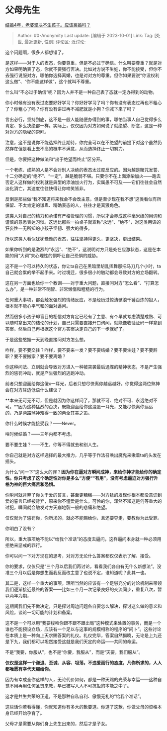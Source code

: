 # 父母先生
[结婚4年，老婆坚决不生孩子。应该离婚吗？](https://www.zhihu.com/question/275805983/answer/3232669037)

> Author: #0-Anonymity
> Last update: [编辑于 2023-10-01]
> Link:
> Tag: [处世, 最近更新, 性别]
> 评论区:
> 泛讨论:

这个问题啊，很多人都想错了。

是这样——对于人的表态，你要尊重，但是不必过于确信。什么叫要尊重？就是对方如果明确表了态，你就不要强行否决。比如对方说不生娃，你不能接受，但你不去强行说服对方，哪怕你选择离婚，也是对对方的尊重。但你如果要说“你没权利这么做”、“你不能这样做”，这个就叫不尊重。

什么叫“不必过于确信”呢？因为人并不是一种自己表了态就一定办得到的动物。

你小时候有没有表过态要好好学习？你好好学习了吗？你有没有表态过再也不粗心了？你粗心了吗？你有没有讲过再不减肥就是小狗？你减下来了吗？

言出必行，坚持到底，这不是一般人能随便办得到的事，哪怕当事人自己觉得多么肯定、多么决绝都一样。实际上，仅仅因为对方如何说了就绝望、断念，这是一种对对方的隐秘的崇拜。

注意，这不是说你不能选择终止期待，你完全可以在不绝望的前提下对这个虽然仍然存在但是看上去不高的概率不满意，从而选择终止一切努力。

但是，你要把这种做法和“出于绝望而终止”区分开。

一个老练、成熟的人是不会对别人决绝的表态太过度反应的。因为越是赌咒发誓、十二分确定的“绝不”、“一定“，越是脆弱不堪。只要你不在上面添柴加火——跑去否定人这样做的权利就是典型的添油加火行为，实属愚不可及——它们往往会自然淡化消亡，其速度往往快得让你啼笑皆非。

反倒是那些做“我不知道将来我会不会改主意，但是至少现在我不想”这类看似有所保留、不太肯定的谦卑、精确表态的人，往往才是真狠角色。

这类人对自己的精力和承诺有严格管理的习惯，所以才会养成这种毫米级的用词和谨慎的意愿表达习惯。这远比那些一拍桌子就宣称“永远”、“绝不”，对这类用语的狂妄性一无所知的小孩子坚韧、强大的得多。

所以这类人看似犹犹豫豫的表态，往往坚持得更久，更坚决，更出结果。

如果你听到的是激烈的“永远”、“绝不”，这说明对方只是处在应激状态，这是在本能的用“大词”来心理性的恫吓让自己恐惧的威胁。

这不是一个可以持久的状态，你让ta自己在黑暗里胡乱挥舞那把马刀几个小时，ta自己就会累的举不起手来。时过境迁，很多很小的触动都会导致对方的立场翻转。

这在另一方面也给你一个教训——对于重大问题，直接问对方“怎么看”、“打算怎么办”，是一种非常不明智、非常懒惰和粗糙的行为。

任何重大事项，都会触发强烈的情绪反应，不是经历过惊涛骇浪千锤百炼的狠人，根本就不能心平气和的面对逼问。

然而很多小孩子却盲目的相信对方肯定已经有了主意、有个早就考虑清楚成熟、可以随时拿出来的结论的计划，自己只需要直接开口询问，就能像收验证码一样拿到答案。然后自己再根据这个官方答案决定自己的下一步就好了。

于是这些憨娃一天到晚直接问对方怎么想。

咋样，要不要交往？咋样，要不要来一发？要不要结婚？要不要生娃？要不要辞职？要不要搬家？要不要离婚？

你这种问法、立刻就会导致对方进入一种被突袭最后通牒的精神状态，不是产生强烈的惩罚冲动，就是产生强烈的逃跑冲动。

前者只想迎面给你这傻x一耳光，后者只想尽快离你越远越好。你觉得这两位煞神会在对方耳边低语什么建议？

**本来无可无不可，但是就因为你这样问了，那就不可、绝对不可、永远绝对不可。**因为这种猛烈的否决，既能迎面给你这混蛋一耳光，又能尽快离你远远的，乃是两路煞神难得一致的两全其美之策。

你什么时候才能接受我？——Never。

啥时候结婚？——三年内都不考虑。

要不要生娃？——不生，你等不得就去和别人生。

你自己就是对方这样选择的最大推力，几乎等于作法召唤出魔鬼来揪着ta的头发在摇头。

为什么“问一下”这么大的罪？**因为你在逼对方瞬间成神，来给你神才能给你的确定性。你只考虑了这个确定性对你是多么“方便““有用”，没有考虑逼迫对方强行升格为神的巨大痛苦和恐惧。**

你瞬间就背弃了你关于爱的誓言，甚至更糟糕——对方猛的发现你根本都没意识到爱的誓言已经被背弃，原来你不懂爱是什么。可怜的你，浑然不知这是何等重大的过犯，瞬间就会触发对方天崩地裂一般的悲痛和绝望。

仅仅就为了惩罚你，你所求的，就必不能赐给你，且还要夺走，要教你为此受罪。

你明白了没有？

所以，重大事项绝不能以“给我个准话”的态度去逼问，这样逼问本身就一种必须用拒绝来惩戒的罪行。

你可以问一下对方现在的思考，对对方无论什么答案都仅仅表示了解、接受。

你的要求，仅仅只是“三个月以后我们再讨论，看看我们各自有无什么新想法”。没准三个月以后是你想生而我反而改主意了也说不定，谁知道呢？此其一也。

其二是，这样一个重大的事项，理所当然的应该有一个足够充分的讨论机制来带领我们逐渐接近最终的答案——比如三个月一次记录良好的交流同步，重复八次，暂以两年为期，

这期间我们先不做决定，只是探讨周边问题各自要怎么解决，探讨这么做的意义和风险，谈论一切可能的计划和备案。

这不是一个可以用“我要梭哈你跟不跟不跟出局”这种模式来处置的事务，而是一个谁也不能预设立场，应该有一个足以与这事的规模相称的程序的“问卜”。这些讨论在本质上是一种向上天求赐答案的礼仪。礼仪完毕，答案自然揭晓，无论是上九还是下九，我们都可以坦然接受这就是我们天定的命运——共同的命运。

不是“我要，你服从”，也不是“你要，我服从”，而是“天要，我们服从”。

**仅仅是这样一个谦退、至诚、从容、坦荡，不违爱而行的态度，凡你所求的，人人都唯愿有幸代天赐给你。**

因为有幸成全你这样的人，无论代价如何，都是一种天赐的光荣与幸运——这种自觉不用再用任何圣贤来教，早已被写入人不可抗拒的本能之中了。

这才是共生共荣的正道，不是那种自私自利、傲慢无礼的“给我个准话”。

这些话你若看得懂，你就知道你有多大的歉要道。你道了这歉，你做父母的资格本身已经开始孕育了。

父母才是需要从你们身上先生出来的，然后才是子女。